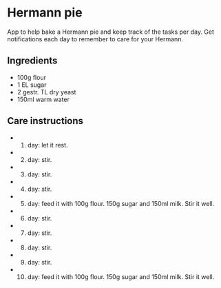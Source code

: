 # Hermann pie

App to help bake a Hermann pie and keep track of the tasks per day. Get notifications each day to remember to care for your Hermann.

## Ingredients

- 100g flour
- 1 EL sugar
- 2 gestr. TL dry yeast
- 150ml warm water

## Care instructions

- 1. day: let it rest.
- 2. day: stir.
- 3. day: stir.
- 4. day: stir.
- 5. day: feed it with 100g flour. 150g sugar and 150ml milk. Stir it well.
- 6. day: stir.
- 7. day: stir.
- 8. day: stir.
- 9. day: stir. 
- 10. day: feed it with 100g flour. 150g sugar and 150ml milk. Stir it well.
